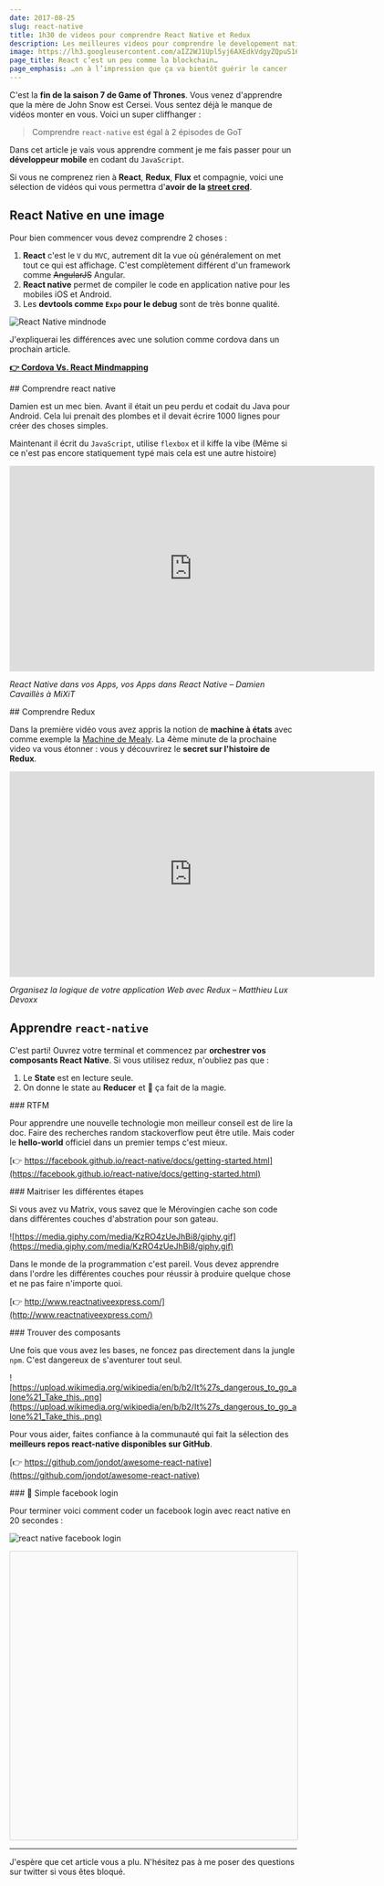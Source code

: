 ```yaml
---
date: 2017-08-25
slug: react-native
title: 1h30 de videos pour comprendre React Native et Redux
description: Les meilleures videos pour comprendre le developement natif mobile avec React et Redux. Coder votre facebook login simplement avec React Native.
image: https://lh3.googleusercontent.com/aIZ2WJ1Upl5yj6AXEdkVdgyZQpuS16PyHSWT0p465Q7YkAzHJENM-SiQrXba4rskGw3W8BNiDm71CDw1wfRvHojkpNuPF2jEAeZ_nzvmmiJOEQ8vW4z-wvL3_XzfUviIN05aQDkhiP9BvIkIi1fnUa8TIPw1rOL2Oq8RpQwcBT3BodsfEhjxv9ubJLzHzbMP-waHwYTZ_NYYsx8v3qUgSVCsi7uwHb-_9XyX6yyVNjNFdYKuRZnT0nrvFK3k38rJDYZTU56eEThj4beGcmR8cdBfdIeUkZJHPTQ2E6-bZU166n_UqeaVlEenXlAosnTWz3_pfZa7bRyI_3R5AGyqfzjPtM9Y3u-DAP7Vd0dz_UOqz0Rx_G6w6jfrgNx0bwEvh-Ik_6pnhdK6d6jZFvJRoyIJf6RtEWQQx2247JaoshiQgf0P1yoLK50Qm3mA5KJI7LpmQTXNJc3JGyBXqO7-iILvmCBJP3_Ahpd28369jyx33GN87VwW0OGm9lf4nERj4G-Zgup2beQnCN0_T-z833SSVzmdK0-nqUq1YAeCrsvn87f2Bxy2VL0ZxM5Kv9YlFyAp4ZrRgmNLQfOGccpd0s_xMbxgg7b17gJYY4cLbFiNyso8evqJrg=w1024-h512-no
page_title: React c’est un peu comme la blockchain…
page_emphasis: …on à l’impression que ça va bientôt guérir le cancer
---
```


C'est la __fin de la saison 7 de Game of Thrones__. Vous venez d'apprendre que la mère de John Snow est Cersei. Vous sentez déjà le manque de vidéos monter en vous. Voici un super cliffhanger :

> Comprendre `react-native` est égal à 2 épisodes de GoT

Dans cet article je vais vous apprendre comment je me fais passer pour un __développeur mobile__ en codant du `JavaScript`.

Si vous ne comprenez rien à __React__, __Redux__, __Flux__ et compagnie, voici une sélection de vidéos qui vous permettra d'__avoir de la [street cred](http://www.urbandictionary.com/define.php?term=street%20cred)__.

## React Native en une image

Pour bien commencer vous devez comprendre 2 choses :

1. __React__ c'est le `V` du `MVC`, autrement dit la vue où généralement on met tout ce qui est affichage. C'est complètement différent d'un framework comme <s>AngularJS</s> Angular.
2. __React native__ permet de compiler le code en application native pour les mobiles iOS et Android.
3. Les __devtools comme `Expo` pour le debug__ sont de très bonne qualité.

![React Native mindnode](https://lh3.googleusercontent.com/KFjiU_gaFESSmpvJZzUEBHPKbBLySuHyLmNu4xFxak2rCeTyXItxeSs3DJVwNpXgSfh1xSE-Qk6s9T1CvSGdlpM09eo3IKeG8yPtDjxkt1J1dzguzjBX7mH6yNT0f7QJRdrQ_7F5sxihChep1LVysvDUlI78Hq6V16h_2PS7bVSEa-LXD8kbXR8-fTj87cY9f5ZSSN8qCO9IeO1emfHQ_iskFAurgeGt-vFZIMbUVFfhM4jBr0a3qV4-xJDa-Ud6h_yLAWfwHtAf91xDpH9vIqikOjATx5EG6dRL-sQ-jWf38DYtTAQKmJsseRdzFQ_qG9j-YOn3wgDbeZrslQOUKhj6X0tdM7xR30F9vlXLKuOWIpbxJqfv0Pcmwf5gN2T5z5msrtxlPH7ZxcmitcZ2haZZuVuCJ0GoMEWxaiuxGv5M1fr4qKHhEeYNAmb1bPvYAn-UMagqnx5zeTTk6Iqw0On3aqb1pNOjQoUZMdzAesEATkfwbWEZYiEhLj_-DB-kc9vdDUAUt8glU8_Jvlt90Xn7_1SrgJt7PBtoWoNH2rGciIsMN0m_ReX4jfgX07UdQnO7IWl7BMZvEKyNhEVp6dKtPNjZdjLiLDsB1NW38KE38wS0hTgd6Q=w2332-h1884-no)

J'expliquerai les différences avec une solution comme cordova dans un prochain article.

__[👉 Cordova Vs. React Mindmapping](https://my.mindnode.com/rF7yekC65rq5G57Na9hkXXpj4zBD7qA6HxZ7HPNP)__

## Comprendre react native

Damien est un mec bien. Avant il était un peu perdu et codait du Java pour Android. Cela lui prenait des plombes et il devait écrire 1000 lignes pour créer des choses simples.

Maintenant il écrit du `JavaScript`, utilise `flexbox` et il kiffe la vibe (Même si ce n'est pas encore statiquement typé mais cela est une autre histoire)

<iframe width="640" height="360" src="https://player.vimeo.com/video/217033855" frameborder="0" webkitallowfullscreen mozallowfullscreen allowfullscreen></iframe>

_React Native dans vos Apps, vos Apps dans React Native – Damien Cavaillès à MiXiT_

## Comprendre Redux

Dans la première vidéo vous avez appris la notion de __machine à états__ avec comme exemple la [Machine de Mealy](https://fr.wikipedia.org/wiki/Machine_de_Mealy). La 4ème minute de la prochaine video va vous étonner : vous y découvrirez le __secret sur l'histoire de Redux__.

<iframe width="640" height="360" src="https://www.youtube.com/embed/HbozNzOAMfk" frameborder="0" allowfullscreen></iframe>

_Organisez la logique de votre application Web avec Redux – Matthieu Lux Devoxx_

## Apprendre `react-native`

C'est parti! Ouvrez votre terminal et commencez par __orchestrer vos composants React Native__. Si vous utilisez redux, n'oubliez pas que :

1. Le __State__ est en lecture seule.
1. On donne le state au __Reducer__ et 🎩 ça fait de la magie.


### RTFM

Pour apprendre une nouvelle technologie mon meilleur conseil est de lire la doc. Faire des recherches random stackoverflow peut être utile. Mais coder le __hello-world__ officiel dans un premier temps c'est mieux.

[👉 https://facebook.github.io/react-native/docs/getting-started.html](https://facebook.github.io/react-native/docs/getting-started.html)

### Maitriser les différentes étapes

Si vous avez vu Matrix, vous savez que le Mérovingien cache son code dans différentes couches d'abstration pour son gateau.

![https://media.giphy.com/media/KzRO4zUeJhBi8/giphy.gif](https://media.giphy.com/media/KzRO4zUeJhBi8/giphy.gif)

Dans le monde de la programmation c'est pareil. Vous devez apprendre dans l'ordre les différentes couches pour réussir à produire quelque chose et ne pas faire n'importe quoi.

[👉 http://www.reactnativeexpress.com/](http://www.reactnativeexpress.com/)

### Trouver des composants

Une fois que vous avez les bases, ne foncez pas directement dans la jungle `npm`. C'est dangereux de s'aventurer tout seul.

![https://upload.wikimedia.org/wikipedia/en/b/b2/It%27s_dangerous_to_go_alone%21_Take_this..png](https://upload.wikimedia.org/wikipedia/en/b/b2/It%27s_dangerous_to_go_alone%21_Take_this..png)

Pour vous aider, faites confiance à la communauté qui fait la sélection des __meilleurs repos react-native disponibles sur GitHub__.

[👉 https://github.com/jondot/awesome-react-native](https://github.com/jondot/awesome-react-native)

### 🎁 Simple facebook login

Pour terminer voici comment coder un facebook login avec react native en 20 secondes :

![react native facebook login](https://lh3.googleusercontent.com/2QyZU-ANLh7EE-lB0DFUbswqPWdjfS9BD1wZMFBeC-n-6DXemShrF9n41HnNtrO03CHqaewZsvcYBUSFXAifseb1bhBe2ATBqiBFR1vAP2sOfskABKmFhpBkhF3jAzNJ-vF0VRA9tyPkb7JYonkwHXWlHc8Y7DtSWwKM6U74qbDFStX7NLEZxjEFv50yziS5W1HhbTK_Mzz45YIp6sjm3kM6tblzgMPx7gJDekIpqJ8VxWm_mfu195IakC3NSuVFsF5wsTeLbw5e2o-dxCPeHUUamdUU3ksBc_ERs0uC6dVehSi7Ujg4zXYnxjny2Ew9LCU0qokpXYf6OU4bIpKzaQ5fqJW5UK4Jp9tCPriciT86KBMu43J_3QZiK3R1n7NEptfMhffNCC4m0ggm5PYAjLv7smmYiUq_glmpCMOwZUfg5KnX3ctK-ObDOEjU6DDzSFRgUOwP2DMldNEFSXXks57q85veWPBjtbkrBnr2gatDlxVxkedWH7GfY4QESbbWuqDI21gPmf1eqiErdiCeP-eiAVyPcgIOZwfh-dJt2T_nr3e9X7M_ZTjCY70EjPHkwS9NJJa-UlZcen464m2MU5PKOjov9BtqKPbWLDmyMjA8oBN9VjIsbA=w620-h770-no)

<div data-snack-id="SypMaEAuZ" data-snack-platform="ios" data-snack-preview="true" data-snack-theme="light" style="overflow:hidden;background:#fafafa;border:1px solid rgba(0,0,0,.16);border-radius:4px;height:505px;width:100%"></div>
<script async src="https://snack.expo.io/embed.js"></script>

---

J'espère que cet article vous a plu. N'hésitez pas à me poser des questions sur twitter si vous êtes bloqué.
